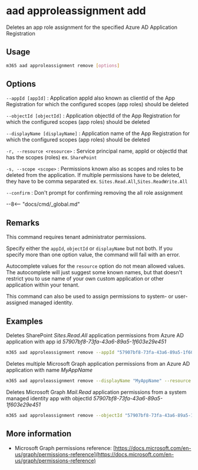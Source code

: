 # aad approleassignment add

Deletes an app role assignment for the specified Azure AD Application Registration

## Usage

```sh
m365 aad approleassignment remove [options]
```

## Options

`--appId [appId]`
: Application appId also known as clientId of the App Registration for which the configured scopes (app roles) should be deleted

`--objectId [objectId]`
: Application objectId of the App Registration for which the configured scopes (app roles) should be deleted

`--displayName [displayName]`
: Application name of the App Registration for which the configured scopes (app roles) should be deleted

`-r, --resource <resource>`
: Service principal name, appId or objectId that has the scopes (roles) ex. `SharePoint`

`-s, --scope <scope>`
: Permissions known also as scopes and roles to be deleted from the application. If multiple permissions have to be deleted, they have to be comma separated ex. `Sites.Read.All`,`Sites.ReadWrite.All`

`--confirm`
: Don't prompt for confirming removing the all role assignment

--8<-- "docs/cmd/_global.md"

## Remarks

This command requires tenant administrator permissions.

Specify either the `appId`, `objectId` or `displayName` but not both. If you specify more than one option value, the command will fail with an error.

Autocomplete values for the `resource` option do not mean allowed values. The autocomplete will just suggest some known names, but that doesn't restrict you to use name of your own custom application or other application within your tenant.

This command can also be used to assign permissions to system- or user-assigned managed identity.

## Examples

Deletes SharePoint _Sites.Read.All_ application permissions from Azure AD application with app id _57907bf8-73fa-43a6-89a5-1f603e29e451_

```sh
m365 aad approleassignment remove --appId "57907bf8-73fa-43a6-89a5-1f603e29e451" --resource "SharePoint" --scope "Sites.Read.All"
```

Deletes multiple Microsoft Graph application permissions from an Azure AD application with name _MyAppName_

```sh
m365 aad approleassignment remove --displayName "MyAppName" --resource "Microsoft Graph" --scope "Mail.Read,Mail.Send"
```

Deletes Microsoft Graph _Mail.Read_ application permissions from a system managed identity app with objectId _57907bf8-73fa-43a6-89a5-1f603e29e451_

```sh
m365 aad approleassignment remove --objectId "57907bf8-73fa-43a6-89a5-1f603e29e451" --resource "Microsoft Graph" --scope "Mail.Read"
```

## More information

- Microsoft Graph permissions reference: [https://docs.microsoft.com/en-us/graph/permissions-reference](https://docs.microsoft.com/en-us/graph/permissions-reference)
